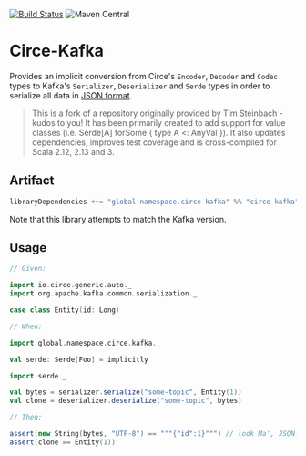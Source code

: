[![Build Status](https://travis-ci.org/NeQuissimus/circe-kafka.svg?branch=master)](https://travis-ci.org/NeQuissimus/circe-kafka)
![Maven Central](https://maven-badges.herokuapp.com/maven-central/global.namespace.circe-kafka/circe-kafka_2.13/badge.svg)

# Circe-Kafka

Provides an implicit conversion from Circe's `Encoder`, `Decoder` and `Codec` types to Kafka's `Serializer`,
`Deserializer` and `Serde` types in order to serialize all data in [JSON format](https://json.org).

> This is a fork of a repository originally provided by Tim Steinbach - kudos to you!
> It has been primarily created to add support for value classes (i.e. Serde[A] forSome { type A  <: AnyVal }).
> It also updates dependencies, improves test coverage and is cross-compiled for Scala 2.12, 2.13 and 3.

## Artifact

```scala
libraryDependencies ++= "global.namespace.circe-kafka" %% "circe-kafka" % "2.8.0"
```

Note that this library attempts to match the Kafka version.

## Usage

```scala
// Given:

import io.circe.generic.auto._
import org.apache.kafka.common.serialization._

case class Entity(id: Long)

// When:

import global.namespace.circe.kafka._

val serde: Serde[Foo] = implicitly

import serde._

val bytes = serializer.serialize("some-topic", Entity(1))
val clone = deserializer.deserialize("some-topic", bytes)

// Then:

assert(new String(bytes, "UTF-8") == """{"id":1}""") // look Ma', JSON!
assert(clone == Entity(1))
```
